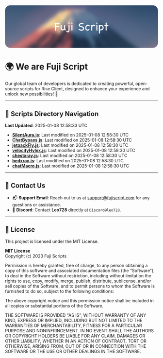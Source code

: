![Banner](.github/b.webp)

# 🌍 **We are Fuji Script**

Our global team of developers is dedicated to creating powerful, open-source scripts for Rise Client, designed to enhance your experience and unlock new possibilities! 🌟

---
<!-- SCRIPTS_NAVIGATION_START -->
## 📂 **Scripts Directory Navigation**

**Last Updated**: 2025-01-08 12:58:33 UTC

- **[SilentAura.js](scripts/SilentAura.js)**: Last modified on 2025-01-08 12:58:30 UTC
- **[ChatBypass.js](scripts/ChatBypass.js)**: Last modified on 2025-01-08 12:58:30 UTC
- **[jetpackFly.js](scripts/jetpackFly.js)**: Last modified on 2025-01-08 12:58:30 UTC
- **[velocityHylex.js](scripts/velocityHylex.js)**: Last modified on 2025-01-08 12:58:30 UTC
- **[chestxray.js](scripts/chestxray.js)**: Last modified on 2025-01-08 12:58:30 UTC
- **[bedxray.js](scripts/bedxray.js)**: Last modified on 2025-01-08 12:58:30 UTC
- **[chatMacro.js](scripts/chatMacro.js)**: Last modified on 2025-01-08 12:58:30 UTC

<!-- SCRIPTS_NAVIGATION_END -->

---

## 💬 **Contact Us**  
- 📬 **Support Email**: Reach out to us at [support@fujiscript.com](mailto:support@fujiscript.com) for any questions or assistance.  
- 💬 **Discord**: Contact **Leo728** directly at `Discord@leo728`.

---

## 📜 **License**

This project is licensed under the MIT License.  

**MIT License**  
Copyright (c) 2023 Fuji Scripts  

Permission is hereby granted, free of charge, to any person obtaining a copy of this software and associated documentation files (the "Software"), to deal in the Software without restriction, including without limitation the rights to use, copy, modify, merge, publish, distribute, sublicense, and/or sell copies of the Software, and to permit persons to whom the Software is furnished to do so, subject to the following conditions:  

The above copyright notice and this permission notice shall be included in all copies or substantial portions of the Software.  

THE SOFTWARE IS PROVIDED "AS IS", WITHOUT WARRANTY OF ANY KIND, EXPRESS OR IMPLIED, INCLUDING BUT NOT LIMITED TO THE WARRANTIES OF MERCHANTABILITY, FITNESS FOR A PARTICULAR PURPOSE AND NONINFRINGEMENT. IN NO EVENT SHALL THE AUTHORS OR COPYRIGHT HOLDERS BE LIABLE FOR ANY CLAIM, DAMAGES OR OTHER LIABILITY, WHETHER IN AN ACTION OF CONTRACT, TORT OR OTHERWISE, ARISING FROM, OUT OF OR IN CONNECTION WITH THE SOFTWARE OR THE USE OR OTHER DEALINGS IN THE SOFTWARE.  

